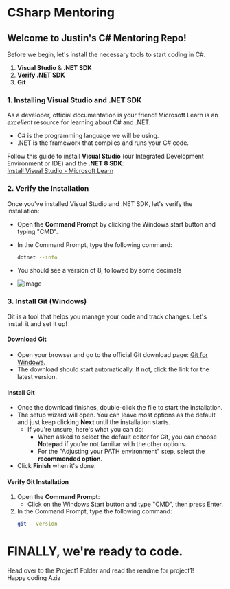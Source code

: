 # CSharp Mentoring
## Welcome to Justin's C# Mentoring Repo!

Before we begin, let's install the necessary tools to start coding in C#.

1. **Visual Studio** & **.NET SDK**
2. **Verify .NET SDK**
3. **Git**

### 1. Installing Visual Studio and .NET SDK

As a developer, official documentation is your friend! Microsoft Learn is an *excellent* resource for learning about C# and .NET.

- C# is the programming language we will be using.
- .NET is the framework that compiles and runs your C# code.

Follow this guide to install **Visual Studio** (our Integrated Development Environment or IDE) and the **.NET 8 SDK**:  
[Install Visual Studio - Microsoft Learn](https://learn.microsoft.com/en-us/dotnet/core/install/windows#install-with-visual-studio)

### 2. Verify the Installation

Once you've installed Visual Studio and .NET SDK, let's verify the installation:

- Open the **Command Prompt** by clicking the Windows start button and typing "CMD".
- In the Command Prompt, type the following command:

   ```bash
   dotnet --info
- You should see a version of 8, followed by some decimals
- ![image](https://github.com/user-attachments/assets/0418f4ee-1402-4a68-aaed-b8ba2cfae24d)

### 3. Install Git (Windows)

Git is a tool that helps you manage your code and track changes. Let's install it and set it up!

#### Download Git
- Open your browser and go to the official Git download page: [Git for Windows](https://git-scm.com/download/win).
- The download should start automatically. If not, click the link for the latest version.

#### Install Git
- Once the download finishes, double-click the file to start the installation.
- The setup wizard will open. You can leave most options as the default and just keep clicking **Next** until the installation starts.
   - If you're unsure, here's what you can do:
     - When asked to select the default editor for Git, you can choose **Notepad** if you're not familiar with the other options.
     - For the "Adjusting your PATH environment" step, select the **recommended option**.
- Click **Finish** when it's done.

#### Verify Git Installation
1. Open the **Command Prompt**:
   - Click on the Windows Start button and type "CMD", then press Enter.
2. In the Command Prompt, type the following command:
      ```bash
   git --version


# FINALLY, we're ready to code. 
Head over to the Project1 Folder and read the readme for project1!  
Happy coding Aziz


